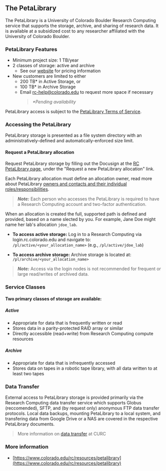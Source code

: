 ## The PetaLibrary

The PetaLibrary is a University of Colorado Boulder Research Computing service that supports the storage, archive, and sharing of research data. It is available at a subsidized cost to any researcher affiliated with the University of Colorado Boulder.
 
### PetaLibrary Features 
- Minimum project size: 1 TB/year
- 2 classes of storage: active and archive
     * See our [website](https://www.colorado.edu/rc/resources/petalibrary/storageandrates) for pricing information
- New customers are limited to either
     * 200 TB* in Active Storage, or
     * 100 TB* in Archive Storage
     * Email <rc-help@colorado.edu> to request more space if necessary
		 > _*Pending availability_

PetaLibrary access is subject to the [PetaLibrary Terms of Service](https://www.colorado.edu/rc/resources/petalibrary/tos).


### Accessing the PetaLibrary

PetaLibrary storage is presented as a file system directory with an administratively-defined and automatically-enforced size limit.

#### Request a PetaLibrary allocation

Request PetaLibrary storage by filling out the Docusign at the [RC PetaLibrary page](https://www.colorado.edu/rc/resources/petalibrary), under the "Request a new PetaLibrary allocation" link.  

Each PetaLibrary allocation must define an allocation owner, read more about PetaLibrary [owners and contacts and their individual roles/responsibilities](https://curc.readthedocs.io/en/latest/petalibrary/ownership.html). 
> _**Note:**_ Each person who accesses the PetaLibrary is required to have a Research Computing account and two-factor authentication. 


 When an allocation is created the full, supported path is defined and provided, based on a name slected by you. For example, Jane Doe might name her lab's allocation `jdoe_lab`. 

- **To access active storage:** Log in to a Research Computing via login.rc.colorado.edu
    and navigate to: `/pl/active/<your_allocation_name>` (e.g., `/pl/active/jdoe_lab`)

- **To access archive storage:** Archive storage is located at: `/pl/archive/<your_allocation_name>`

> _**Note:**_ Access via the login nodes is not recommended for frequent or large read/writes of archived data.

### Service Classes

#### Two primary classes of storage are available:
##### Active
- Appropriate for data that is frequently written or read
- Stores data in a parity-protected RAID array or similar
- Directly accessible (read+write) from Research Computing compute resources
##### Archive
- Appropriate for data that is infrequently accessed
- Stores data on tapes in a robotic tape library, with all data written to at least two tapes

### Data Transfer
External access to PetaLibrary storage is provided primarily via the Research Computing data transfer service which supports Globus (reccomended), SFTP, and (by request only) anonymous FTP data transfer protocols. Local data backups, mounting PetaLibrary to a local system, and transfering data from Google Drive or a NAS are covered in the respective PetaLibrary documents.  

> More information on [data transfer](https://curc.readthedocs.io/en/latest/compute/data-transfer.html) at CURC



### More information

* [https://www.colorado.edu/rc/resources/petalibrary](https://www.colorado.edu/rc/resources/petalibrary)
